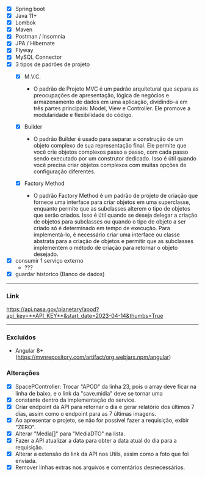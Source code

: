 - [x] Spring boot
- [x] Java 11+
- [x] Lombok
- [x] Maven
- [x] Postman / Insomnia
- [x] JPA / Hibernate
- [x] Flyway
- [x] MySQL Connector
- [x] 3 tipos de padrões de projeto
  - [x] M.V.C.
    - O padrão de Projeto MVC é um padrão arquitetural que separa as preocupações de apresentação, lógica de negócios e armazenamento de dados em uma aplicação, dividindo-a em três partes principais: Model, View e Controller. Ele promove a modularidade e flexibilidade do código.

  - [x] Builder
    - O padrão Builder é usado para separar a construção de um objeto complexo de sua representação final. Ele permite que você crie objetos complexos passo a passo, com cada passo sendo executado por um construtor dedicado. Isso é útil quando você precisa criar objetos complexos com muitas opções de configuração diferentes.

  - [x] Factory Method
    - O padrão Factory Method é um padrão de projeto de criação que fornece uma interface para criar objetos em uma superclasse, enquanto permite que as subclasses alterem o tipo de objetos que serão criados. Isso é útil quando se deseja delegar a criação de objetos para subclasses ou quando o tipo de objeto a ser criado só é determinado em tempo de execução. Para implementá-lo, é necessário criar uma interface ou classe abstrata para a criação de objetos e permitir que as subclasses implementem o método de criação para retornar o objeto desejado.

- [x] consumir 1 serviço externo
  - ???
- [x] guardar historico (Banco de dados)

---

### Link

<https://api.nasa.gov/planetary/apod?api_key=**API_KEY**&start_date=2023-04-14&thumbs=True>

---

### Excluídos

- Angular 8+ (<https://mvnrepository.com/artifact/org.webjars.npm/angular>)

### Alterações

- [x] SpacePController: Trocar "APOD" da linha 23, pois o array deve ficar na linha de baixo, e o link da "save.midia" deve se tornar uma
- [x] constante dentro da implementação do service.
- [x] Criar endpoint da API para retornar o dia e gerar relatório dos últimos 7 dias, assim como o endpoint para as 7 últimas imagens.
- [x] Ao apresentar o projeto, se não for possível fazer a requisição, exibir "ZERO".
- [x] Alterar "Media[]" para "MediaDTO" na lista.
- [x] Fazer a API atualizar a data para obter a data atual do dia para a requisição.
- [x] Alterar a extensão do link da API nos Utils, assim como a foto que foi enviada.
- [x] Remover linhas extras nos arquivos e comentários desnecessários.
